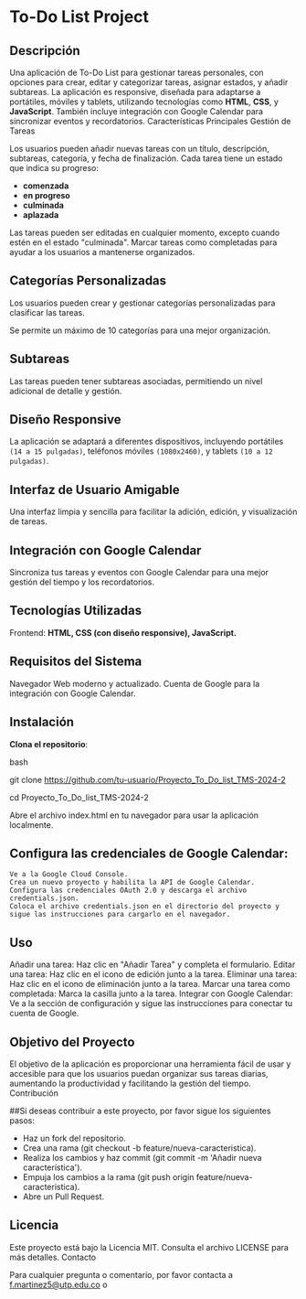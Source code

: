 # To-Do List Project

## Descripción
Una aplicación de To-Do List para gestionar tareas personales, con opciones para crear, editar y categorizar tareas, asignar estados, y añadir subtareas. La aplicación es responsive, diseñada para adaptarse a portátiles, móviles y tablets, utilizando tecnologías como **HTML**, **CSS**, y **JavaScript**. También incluye integración con Google Calendar para sincronizar eventos y recordatorios. Características Principales Gestión de Tareas

Los usuarios pueden añadir nuevas tareas con un título, descripción, subtareas, categoría, y fecha de finalización.
Cada tarea tiene un estado que indica su progreso: 

- **comenzada**
- **en progreso**
- **culminada**
- **aplazada**

Las tareas pueden ser editadas en cualquier momento, excepto cuando estén en el estado "culminada".
Marcar tareas como completadas para ayudar a los usuarios a mantenerse organizados.

## Categorías Personalizadas

Los usuarios pueden crear y gestionar categorías personalizadas para clasificar las tareas.

Se permite un máximo de 10 categorías para una mejor organización.

## Subtareas

Las tareas pueden tener subtareas asociadas, permitiendo un nivel adicional de detalle y gestión.

## Diseño Responsive

La aplicación se adaptará a diferentes dispositivos, incluyendo portátiles `(14 a 15 pulgadas)`, teléfonos móviles `(1080x2460)`, y tablets `(10 a 12 pulgadas)`.

## Interfaz de Usuario Amigable

Una interfaz limpia y sencilla para facilitar la adición, edición, y visualización de tareas.

## Integración con Google Calendar

Sincroniza tus tareas y eventos con Google Calendar para una mejor gestión del tiempo y los recordatorios.

## Tecnologías Utilizadas

Frontend: **HTML, CSS (con diseño responsive), JavaScript.**

## Requisitos del Sistema

Navegador Web moderno y actualizado.
Cuenta de Google para la integración con Google Calendar.

## Instalación

**Clona el repositorio**:

bash

git clone https://github.com/tu-usuario/Proyecto_To_Do_list_TMS-2024-2

cd Proyecto_To_Do_list_TMS-2024-2

Abre el archivo index.html en tu navegador para usar la aplicación localmente.

## Configura las credenciales de Google Calendar:
    Ve a la Google Cloud Console.
    Crea un nuevo proyecto y habilita la API de Google Calendar.
    Configura las credenciales OAuth 2.0 y descarga el archivo credentials.json.
    Coloca el archivo credentials.json en el directorio del proyecto y sigue las instrucciones para cargarlo en el navegador.

## Uso

Añadir una tarea: Haz clic en "Añadir Tarea" y completa el formulario.
Editar una tarea: Haz clic en el icono de edición junto a la tarea.
Eliminar una tarea: Haz clic en el icono de eliminación junto a la tarea.
Marcar una tarea como completada: Marca la casilla junto a la tarea.
Integrar con Google Calendar: Ve a la sección de configuración y sigue las instrucciones para conectar tu cuenta de Google.

## Objetivo del Proyecto

El objetivo de la aplicación es proporcionar una herramienta fácil de usar y accesible para que los usuarios puedan organizar sus tareas diarias, aumentando la productividad y facilitando la gestión del tiempo. Contribución

##Si deseas contribuir a este proyecto, por favor sigue los siguientes pasos:

- Haz un fork del repositorio.
- Crea una rama (git checkout -b feature/nueva-caracteristica).
- Realiza los cambios y haz commit (git commit -m 'Añadir nueva característica').
- Empuja los cambios a la rama (git push origin feature/nueva-caracteristica).
- Abre un Pull Request.

## Licencia

Este proyecto está bajo la Licencia MIT. Consulta el archivo LICENSE para más detalles. Contacto

Para cualquier pregunta o comentario, por favor contacta a f.martinez5@utp.edu.co o 